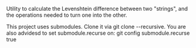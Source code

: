 Utility to calculate the Levenshtein difference between two "strings", and the operations
needed to turn one into the other.

This project uses submodules.  Clone it via git clone --recursive.  You are also
advidesd to set submodule.recurse on: git config submodule.recurse true


